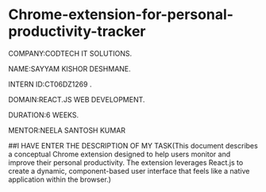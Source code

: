 # Chrome-extension-for-personal-productivity-tracker
COMPANY:CODTECH IT SOLUTIONS.

NAME:SAYYAM KISHOR DESHMANE.

INTERN ID:CT06DZ1269 .

DOMAIN:REACT.JS WEB DEVELOPMENT.

DURATION:6 WEEKS.

MENTOR:NEELA SANTOSH KUMAR

##I HAVE ENTER THE DESCRIPTION OF MY TASK(This document describes a conceptual Chrome extension designed to help users monitor and improve their personal productivity. The extension leverages React.js to create a dynamic, component-based user interface that feels like a native application within the browser.)



